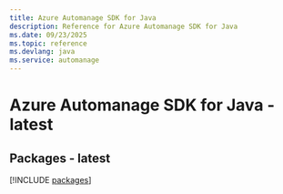 ```yaml
---
title: Azure Automanage SDK for Java
description: Reference for Azure Automanage SDK for Java
ms.date: 09/23/2025
ms.topic: reference
ms.devlang: java
ms.service: automanage
---
```

# Azure Automanage SDK for Java - latest
## Packages - latest
[!INCLUDE [packages](automanage-index.md)]